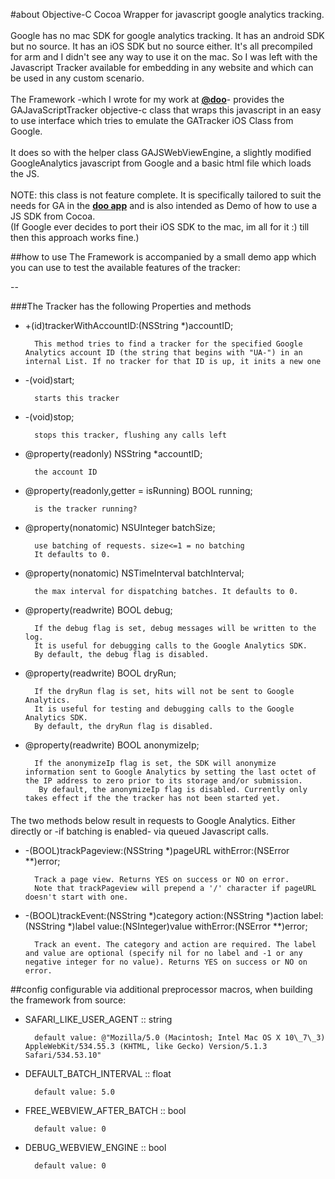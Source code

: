 #about
Objective-C Cocoa Wrapper for javascript google analytics tracking.</br><br/>
Google has no mac SDK for google analytics tracking. It has an android SDK but no source. It has an iOS SDK but no source either. It's all precompiled for arm and I  didn't see any way to use it on the mac. So I was left with the Javascript Tracker available for embedding in any website and which can be used in any custom scenario.<br/></br>
The Framework -which I wrote for my work at <b>[@doo](twitter://@doo)</b>- provides the GAJavaScriptTracker objective-c class that wraps this javascript in an easy to use interface which tries to emulate the GATracker iOS Class from Google.<br/><br/>
It does so with the helper class GAJSWebViewEngine, a slightly modified GoogleAnalytics javascript from Google and a basic html file which loads the JS.<br/><br/>
NOTE: this class is not feature complete. It is specifically tailored to suit the needs for GA in the <b>[doo app](http://www.doo.net)</b> and is also intended as Demo of how to use a JS SDK from Cocoa.</br>
(If Google ever decides to port their iOS SDK to the mac, im all for it :) till then this approach works fine.)

##how to use
The Framework is accompanied by a small demo app which you can use to test the available features of the tracker:<br/>

--

###The Tracker has the following Properties and methods

+ +(id)trackerWithAccountID:(NSString *)accountID;

        This method tries to find a tracker for the specified Google Analytics account ID (the string that begins with "UA-") in an internal List. If no tracker for that ID is up, it inits a new one 

+ -(void)start;

		starts this tracker

+ -(void)stop;

		stops this tracker, flushing any calls left

+ @property(readonly) NSString *accountID;
		
		the account ID

+ @property(readonly,getter = isRunning) BOOL running;
	
		is the tracker running?

+ @property(nonatomic) NSUInteger batchSize;

		use batching of requests. size<=1 = no batching
		It defaults to 0.

+ @property(nonatomic) NSTimeInterval batchInterval;
	
		the max interval for dispatching batches. It defaults to 0.

+ @property(readwrite) BOOL debug;

        If the debug flag is set, debug messages will be written to the log.
        It is useful for debugging calls to the Google Analytics SDK.
        By default, the debug flag is disabled.
	
+ @property(readwrite) BOOL dryRun;

        If the dryRun flag is set, hits will not be sent to Google Analytics.
        It is useful for testing and debugging calls to the Google Analytics SDK.
        By default, the dryRun flag is disabled.

+ @property(readwrite) BOOL anonymizeIp;

		If the anonymizeIp flag is set, the SDK will anonymize information sent to Google Analytics by setting the last octet of the IP address to zero prior to its storage and/or submission.
		 By default, the anonymizeIp flag is disabled. Currently only takes effect if the the tracker has not been started yet.

####
The two methods below result in requests to Google Analytics. Either directly or -if batching is enabled- via queued Javascript calls.

+ -(BOOL)trackPageview:(NSString *)pageURL withError:(NSError **)error;

		Track a page view. Returns YES on success or NO on error.
		Note that trackPageview will prepend a '/' character if pageURL doesn't start with one.

+ -(BOOL)trackEvent:(NSString *)category action:(NSString *)action label:(NSString *)label value:(NSInteger)value withError:(NSError **)error;

		Track an event. The category and action are required. The label and value are optional (specify nil for no label and -1 or any negative integer for no value). Returns YES on success or NO on error.

##config
configurable via additional preprocessor macros, when building the framework from source:

- SAFARI\_LIKE\_USER\_AGENT :: string

		default value: @"Mozilla/5.0 (Macintosh; Intel Mac OS X 10\_7\_3) AppleWebKit/534.55.3 (KHTML, like Gecko) Version/5.1.3 Safari/534.53.10"
	
- DEFAULT\_BATCH\_INTERVAL :: float

		default value: 5.0
	
- FREE\_WEBVIEW\_AFTER\_BATCH :: bool

		default value: 0
    
- DEBUG_WEBVIEW_ENGINE :: bool

	    default value: 0
